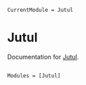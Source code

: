 ```@meta
CurrentModule = Jutul
```

# Jutul

Documentation for [Jutul](https://github.com/sintefmath/Jutul.jl).

```@index
```

```@autodocs
Modules = [Jutul]
```
